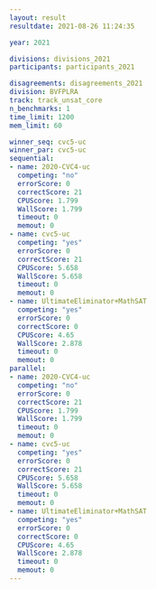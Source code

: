 ```yaml
---
layout: result
resultdate: 2021-08-26 11:24:35

year: 2021

divisions: divisions_2021
participants: participants_2021

disagreements: disagreements_2021
division: BVFPLRA
track: track_unsat_core
n_benchmarks: 1
time_limit: 1200
mem_limit: 60

winner_seq: cvc5-uc
winner_par: cvc5-uc
sequential:
- name: 2020-CVC4-uc
  competing: "no"
  errorScore: 0
  correctScore: 21
  CPUScore: 1.799
  WallScore: 1.799
  timeout: 0
  memout: 0
- name: cvc5-uc
  competing: "yes"
  errorScore: 0
  correctScore: 21
  CPUScore: 5.658
  WallScore: 5.658
  timeout: 0
  memout: 0
- name: UltimateEliminator+MathSAT
  competing: "yes"
  errorScore: 0
  correctScore: 0
  CPUScore: 4.65
  WallScore: 2.878
  timeout: 0
  memout: 0
parallel:
- name: 2020-CVC4-uc
  competing: "no"
  errorScore: 0
  correctScore: 21
  CPUScore: 1.799
  WallScore: 1.799
  timeout: 0
  memout: 0
- name: cvc5-uc
  competing: "yes"
  errorScore: 0
  correctScore: 21
  CPUScore: 5.658
  WallScore: 5.658
  timeout: 0
  memout: 0
- name: UltimateEliminator+MathSAT
  competing: "yes"
  errorScore: 0
  correctScore: 0
  CPUScore: 4.65
  WallScore: 2.878
  timeout: 0
  memout: 0
---
```


